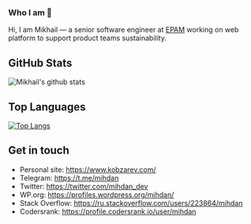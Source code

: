 ### Who I am 🤔

Hi, I am Mikhail — a senior software engineer at [EPAM](https://www.epam-group.ru) working on web platform to support product teams sustainability.

## GitHub Stats
![Mikhail's github stats](https://github-readme-stats.vercel.app/api?username=mihdan&show_icons=true&theme=default)

## Top Languages
[![Top Langs](https://github-readme-stats.vercel.app/api/top-langs/?username=mihdan&layout=compact)](https://github.com/anuraghazra/github-readme-stats)

## Get in touch
- Personal site: https://www.kobzarev.com/
- Telegram: https://t.me/mihdan
- Twitter: https://twitter.com/mihdan_dev
- WP.org: https://profiles.wordpress.org/mihdan/
- Stack Overflow: https://ru.stackoverflow.com/users/223864/mihdan
- Codersrank: https://profile.codersrank.io/user/mihdan

<!--
**mihdan/mihdan** is a ✨ _special_ ✨ repository because its `README.md` (this file) appears on your GitHub profile.

Here are some ideas to get you started:

- 🔭 I’m currently working on ...
- 🌱 I’m currently learning ...
- 👯 I’m looking to collaborate on ...
- 🤔 I’m looking for help with ...
- 💬 Ask me about ...
- 📫 How to reach me: ...
- 😄 Pronouns: ...
- ⚡ Fun fact: ...
-->
